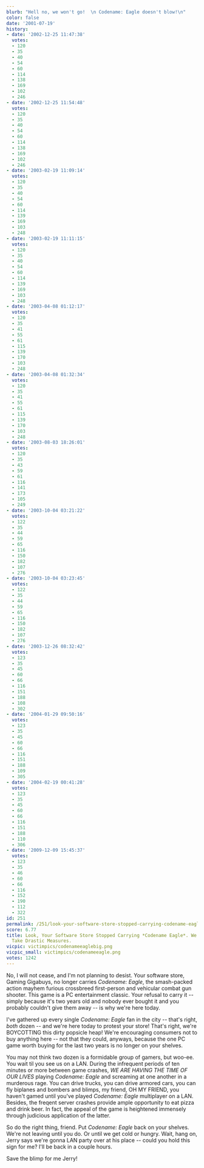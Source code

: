 ```yaml
---
blurb: "Hell no, we won't go!  \n Codename: Eagle doesn't blow!\n"
color: false
date: '2001-07-19'
history:
- date: '2002-12-25 11:47:38'
  votes:
  - 120
  - 35
  - 40
  - 54
  - 60
  - 114
  - 138
  - 169
  - 102
  - 246
- date: '2002-12-25 11:54:48'
  votes:
  - 120
  - 35
  - 40
  - 54
  - 60
  - 114
  - 138
  - 169
  - 102
  - 246
- date: '2003-02-19 11:09:14'
  votes:
  - 120
  - 35
  - 40
  - 54
  - 60
  - 114
  - 139
  - 169
  - 103
  - 248
- date: '2003-02-19 11:11:15'
  votes:
  - 120
  - 35
  - 40
  - 54
  - 60
  - 114
  - 139
  - 169
  - 103
  - 248
- date: '2003-04-08 01:12:17'
  votes:
  - 120
  - 35
  - 41
  - 55
  - 61
  - 115
  - 139
  - 170
  - 103
  - 248
- date: '2003-04-08 01:32:34'
  votes:
  - 120
  - 35
  - 41
  - 55
  - 61
  - 115
  - 139
  - 170
  - 103
  - 248
- date: '2003-08-03 18:26:01'
  votes:
  - 120
  - 35
  - 43
  - 59
  - 61
  - 116
  - 141
  - 173
  - 105
  - 249
- date: '2003-10-04 03:21:22'
  votes:
  - 122
  - 35
  - 44
  - 59
  - 65
  - 116
  - 150
  - 182
  - 107
  - 276
- date: '2003-10-04 03:23:45'
  votes:
  - 122
  - 35
  - 44
  - 59
  - 65
  - 116
  - 150
  - 182
  - 107
  - 276
- date: '2003-12-26 08:32:42'
  votes:
  - 123
  - 35
  - 45
  - 60
  - 66
  - 116
  - 151
  - 188
  - 108
  - 302
- date: '2004-01-29 09:50:16'
  votes:
  - 123
  - 35
  - 45
  - 60
  - 66
  - 116
  - 151
  - 188
  - 109
  - 305
- date: '2004-02-19 00:41:28'
  votes:
  - 123
  - 35
  - 45
  - 60
  - 66
  - 116
  - 151
  - 188
  - 110
  - 306
- date: '2009-12-09 15:45:37'
  votes:
  - 123
  - 35
  - 46
  - 60
  - 66
  - 116
  - 152
  - 190
  - 112
  - 322
id: 251
permalink: /251/look-your-software-store-stopped-carrying-codename-eagle-we-decided-to-take-drastic-measures/
score: 6.77
title: Look, Your Software Store Stopped Carrying *Codename Eagle*. We Decided to
  Take Drastic Measures.
vicpic: victimpics/codenameeaglebig.png
vicpic_small: victimpics/codenameeagle.png
votes: 1242
---
```


No, I will not cease, and I'm not planning to desist. Your software
store, Gaming Gigabuys, no longer carries *Codename: Eagle*, the
smash-packed action mayhem furious crossbreed first-person and vehicular
combat gun shooter. This game is a PC entertainment classic. Your
refusal to carry it -- simply because it's two years old and nobody ever
bought it and you probably couldn't give them away -- is why we're here
today.

I've gathered up every single *Codename: Eagle* fan in the city --
that's right, *both* dozen -- and we're here today to protest your
store! That's right, we're BOYCOTTING this dirty popsicle heap! We're
encouraging consumers not to buy anything here -- not that they could,
anyways, because the one PC game worth buying for the last two years is
no longer on your shelves.

You may not think two dozen is a formidable group of gamers, but woo-ee.
You wait til you see us on a LAN. During the infrequent periods of ten
minutes or more between game crashes, *WE ARE HAVING THE TIME OF OUR
LIVES* playing *Codename: Eagle* and screaming at one another in a
murderous rage. You can drive trucks, you can drive armored cars, you
can fly biplanes and bombers and blimps, my friend, OH MY FRIEND, you
haven't gamed until you've played *Codename: Eagle* multiplayer on a
LAN. Besides, the freqent server crashes provide ample opportunity to
eat pizza and drink beer. In fact, the appeal of the game is heightened
immensely through judicious application of the latter.

So do the right thing, friend. Put *Codename: Eagle* back on your
shelves. We're not leaving until you do. Or until we get cold or hungry.
Wait, hang on, Jerry says we're gonna LAN party over at his place --
could you hold this sign for me? I'll be back in a couple hours.

Save the blimp for me Jerry!